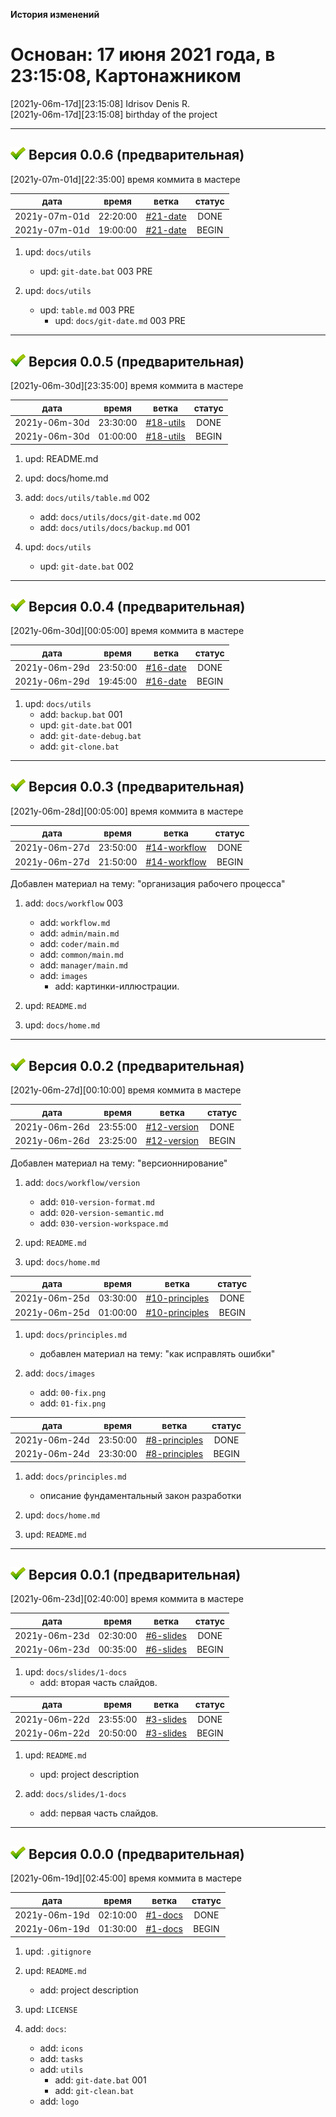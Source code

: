 [M]: #main  "история проекта"
[P]: icons/progress.png
[S]: icons/success.png
[B]: icons/bug.png

<a name="main"></a>
**История изменений**  

Основан: 17 июня 2021 года, в 23:15:08, Картонажником
=====================================================

[2021y-06m-17d][23:15:08] Idrisov Denis R.  
[2021y-06m-17d][23:15:08] birthday of the project  

---------------------------------------------------

<a name="v006"></a>
[![S]][M] **Версия 0.0.6 (предварительная)**  
--------------------------------------------
[2021y-07m-01d][22:35:00] время коммита в мастере  

|      дата     |  время   |    ветка   | статус |  
|:-------------:|:--------:|:----------:|:------:|  
| 2021y-07m-01d | 22:20:00 | [#21-date] | DONE   |  
| 2021y-07m-01d | 19:00:00 | [#21-date] | BEGIN  |  

1) upd: `docs/utils`
     - upd: `git-date.bat`        003 PRE

2) upd: `docs/utils`
     - upd: `table.md`            003 PRE
       - upd: `docs/git-date.md`    003 PRE

[#21-date]: tasks/2021y-07m-01d-0021-date.md

---------------------------------------------------

<a name="v005"></a>
[![S]][M] **Версия 0.0.5 (предварительная)**  
--------------------------------------------
[2021y-06m-30d][23:35:00] время коммита в мастере  

|      дата     |  время   |    ветка    | статус |  
|:-------------:|:--------:|:-----------:|:------:|  
| 2021y-06m-30d | 23:30:00 | [#18-utils] | DONE   |  
| 2021y-06m-30d | 01:00:00 | [#18-utils] | BEGIN  |  

1) upd: README.md  
2) upd: docs/home.md  

3) add: `docs/utils/table.md`               002  
     - add: `docs/utils/docs/git-date.md`     002  
     - add: `docs/utils/docs/backup.md`       001  

4) upd: `docs/utils`
     - upd: `git-date.bat` 002

[#18-utils]: tasks/2021y-06m-30d-0018-utils.md

---------------------------------------------------

<a name="v004"></a>
[![S]][M] **Версия 0.0.4 (предварительная)**  
--------------------------------------------
[2021y-06m-30d][00:05:00] время коммита в мастере  

|      дата     |  время   |   ветка    | статус |  
|:-------------:|:--------:|:----------:|:------:|  
| 2021y-06m-29d | 23:50:00 | [#16-date] | DONE   |  
| 2021y-06m-29d | 19:45:00 | [#16-date] | BEGIN  |  

1) upd: `docs/utils`
     - add: `backup.bat`         001  
     - upd: `git-date.bat`       001  
     - add: `git-date-debug.bat`  
     - add: `git-clone.bat`  

[#16-date]: tasks/2021y-06m-29d-0016-date.md

---------------------------------------------------

<a name="v003"></a>
[![S]][M] **Версия 0.0.3 (предварительная)**  
--------------------------------------------
[2021y-06m-28d][00:05:00] время коммита в мастере  

|      дата     |  время   |      ветка     | статус |  
|:-------------:|:--------:|:--------------:|:------:|  
| 2021y-06m-27d | 23:50:00 | [#14-workflow] | DONE   |  
| 2021y-06m-27d | 21:50:00 | [#14-workflow] | BEGIN  |  

Добавлен материал на тему: "организация рабочего процесса"

1) add: `docs/workflow`          003  
     - add: `workflow.md`  
     - add: `admin/main.md`  
     - add: `coder/main.md`  
     - add: `common/main.md`  
     - add: `manager/main.md`  
     - add: `images`  
       - add: картинки-иллюстрации.  

2) upd: `README.md`  
3) upd: `docs/home.md`  

[#14-workflow]: tasks/2021y-06m-27d-0014-workflow.md

---------------------------------------------------

<a name="v002"></a>
[![S]][M] **Версия 0.0.2 (предварительная)**  
--------------------------------------------
[2021y-06m-27d][00:10:00] время коммита в мастере  

|      дата     |  время   |     ветка     | статус |  
|:-------------:|:--------:|:-------------:|:------:|  
| 2021y-06m-26d | 23:55:00 | [#12-version] | DONE   |  
| 2021y-06m-26d | 23:25:00 | [#12-version] | BEGIN  |  

Добавлен материал на тему: "версионнирование"

1) add: `docs/workflow/version`  
     - add: `010-version-format.md`  
     - add: `020-version-semantic.md`  
     - add: `030-version-workspace.md`  

2) upd: `README.md`  
3) upd: `docs/home.md`  

[#12-version]: tasks/2021y-06m-26d-0012-version.md

|      дата     |  время   |       ветка      | статус |  
|:-------------:|:--------:|:----------------:|:------:|  
| 2021y-06m-25d | 03:30:00 | [#10-principles] | DONE   |  
| 2021y-06m-25d | 01:00:00 | [#10-principles] | BEGIN  |  

1) upd: `docs/principles.md`  
     - добавлен материал на тему: "как исправлять ошибки"

2) add: `docs/images`
     - add: `00-fix.png`
     - add: `01-fix.png`

[#10-principles]: tasks/2021y-06m-25d-0010-principles.md

|      дата     |  время   |      ветка      | статус |  
|:-------------:|:--------:|:---------------:|:------:|  
| 2021y-06m-24d | 23:50:00 | [#8-principles] | DONE   |  
| 2021y-06m-24d | 23:30:00 | [#8-principles] | BEGIN  |  

1) add: `docs/principles.md`  
     - описание фундаментальный закон разработки  

2) upd: `docs/home.md`  
3) upd: `README.md`  

[#8-principles]: tasks/2021y-06m-24d-0008-principles.md

---------------------------------------------------

<a name="v001"></a>
[![S]][M] **Версия 0.0.1 (предварительная)**  
--------------------------------------------
[2021y-06m-23d][02:40:00] время коммита в мастере  

|      дата     |  время   |    ветка    | статус |  
|:-------------:|:--------:|:-----------:|:------:|  
| 2021y-06m-23d | 02:30:00 | [#6-slides] | DONE   |  
| 2021y-06m-23d | 00:35:00 | [#6-slides] | BEGIN  |  

1) upd: `docs/slides/1-docs`  
     - add: вторая часть слайдов.  

[#6-slides]: tasks/2021y-06m-23d-0006-slides.md

|      дата     |  время   |    ветка    | статус |  
|:-------------:|:--------:|:-----------:|:------:|  
| 2021y-06m-22d | 23:55:00 | [#3-slides] | DONE   |  
| 2021y-06m-22d | 20:50:00 | [#3-slides] | BEGIN  |  

1) upd: `README.md`  
     - upd: project description  

2) add: `docs/slides/1-docs`  
     - add: первая часть слайдов.  

[#3-slides]: tasks/2021y-06m-22d-0003-slides.md

---------------------------------------------------

<a name="v000"></a>
[![S]][M] **Версия 0.0.0 (предварительная)**  
--------------------------------------------
[2021y-06m-19d][02:45:00] время коммита в мастере  

|      дата     |  время   |   ветка   | статус |  
|:-------------:|:--------:|:---------:|:------:|  
| 2021y-06m-19d | 02:10:00 | [#1-docs] | DONE   |  
| 2021y-06m-19d | 01:30:00 | [#1-docs] | BEGIN  |  

1) upd: `.gitignore`  

2) upd: `README.md`  
     - add: project description  

3) upd: `LICENSE`  

4) add: `docs`:  
     - add: `icons`  
     - add: `tasks`  
     - add: `utils`  
       - add: `git-date.bat`     001  
       - add: `git-clean.bat`  
     - add: `logo`  

[#1-docs]: tasks/2021y-06m-19d-0001-docs.md